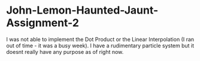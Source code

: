 # John-Lemon-Haunted-Jaunt-Assignment-2

I was not able to implement the Dot Product or the Linear Interpolation (I ran out of time - it was a busy week). I have a rudimentary particle system but it doesnt really have any purpose as of right now.
